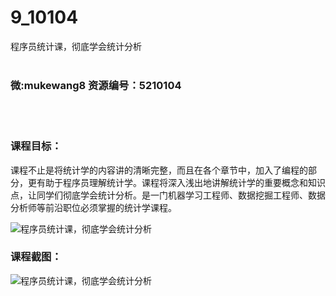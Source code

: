 # 9_10104
程序员统计课，彻底学会统计分析
<br/></br>
<h3>微:mukewang8 资源编号：5210104</h3>
<br/></br>
<h3>课程目标：</h3>
<p>课程不止是将统计学的内容讲的清晰完整，而且在各个章节中，加入了编程的部分，更有助于程序员理解统计学。课程将深入浅出地讲解统计学的重要概念和知识点，让同学们彻底学会<a title="查看与 统计分析 相关的文章" target="_blank">统计分析</a>。是一门机器学习工程师、数据挖掘工程师、数据分析师等前沿职位必须掌握的统计学课程。</p>
<p><img src="https://www.ko996.com/wp-content/uploads/img/2020/02/1-13.png" alt="程序员统计课，彻底学会统计分析"></p>
<h3>课程截图：</h3>
<p><img src="https://www.ko996.com/wp-content/uploads/img/2020/02/11-14.png" alt="程序员统计课，彻底学会统计分析"></p>

